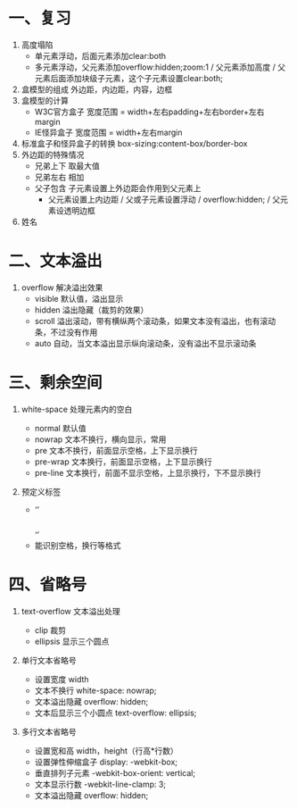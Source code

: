 # 一、复习
1. 高度塌陷
    - 单元素浮动，后面元素添加clear:both
    - 多元素浮动，父元素添加overflow:hidden;zoom:1 / 父元素添加高度 / 父元素后面添加块级子元素，这个子元素设置clear:both;
2. 盒模型的组成 外边距，内边距，内容，边框
3. 盒模型的计算
    - W3C官方盒子 宽度范围 = width+左右padding+左右border+左右margin
    - IE怪异盒子 宽度范围 = width+左右margin
4. 标准盒子和怪异盒子的转换 box-sizing:content-box/border-box
5. 外边距的特殊情况
    - 兄弟上下 取最大值
    - 兄弟左右 相加
    - 父子包含 子元素设置上外边距会作用到父元素上
        - 父元素设置上内边距 / 父或子元素设置浮动 / overflow:hidden; / 父元素设透明边框
6. 姓名

# 二、文本溢出
1. overflow 解决溢出效果
    - visible 默认值，溢出显示
    - hidden 溢出隐藏（裁剪的效果）
    - scroll 溢出滚动，带有横纵两个滚动条，如果文本没有溢出，也有滚动条，不过没有作用
    - auto 自动，当文本溢出显示纵向滚动条，没有溢出不显示滚动条

# 三、剩余空间
1. white-space 处理元素内的空白
    - normal 默认值
    - nowrap 文本不换行，横向显示，常用
    - pre 文本不换行，前面显示空格，上下显示换行
    - pre-wrap 文本换行，前面显示空格，上下显示换行
    - pre-line 文本换行，前面不显示空格，上显示换行，下不显示换行

2. 预定义标签
    - ‘’<pre></pre>‘’
    - 能识别空格，换行等格式

# 四、省略号
1. text-overflow 文本溢出处理
    - clip 裁剪
    - ellipsis 显示三个圆点
    
2. 单行文本省略号
    - 设置宽度 width
    - 文本不换行 white-space: nowrap;
    - 文本溢出隐藏 overflow: hidden;
    - 文本后显示三个小圆点 text-overflow: ellipsis;

3. 多行文本省略号
    - 设置宽和高 width，height（行高*行数）
    - 设置弹性伸缩盒子 display: -webkit-box;
    - 垂直排列子元素 -webkit-box-orient: vertical;
    - 文本显示行数 -webkit-line-clamp: 3;
    - 文本溢出隐藏 overflow: hidden;

